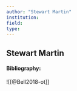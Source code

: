 ```yaml
---
author: "Stewart Martin"
institution:
field:
type:
---
```


## Stewart Martin
#### Bibliography:

![[@Bell2018-ot]]